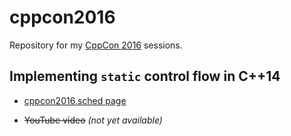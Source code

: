 # cppcon2016

Repository for my [CppCon 2016](https://cppcon.org) sessions.


## Implementing `static` control flow in C++14

* [cppcon2016.sched page](https://cppcon2016.sched.org/event/750863265279a3e05b036ba61d38ebaf)

* ~~YouTube video~~ *(not yet available)*
